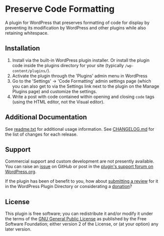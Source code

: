 # Preserve Code Formatting

A plugin for WordPress that preserves formatting of code for display by preventing its modification by WordPress and other plugins while also retaining whitespace.


## Installation

1. Install via the built-in WordPress plugin installer. Or install the plugin code inside the plugins directory for your site (typically `/wp-content/plugins/`).
2. Activate the plugin through the 'Plugins' admin menu in WordPress
3. Go to the 'Settings' -> 'Code Formatting' admin settings page (which you can also get to via the Settings link next to the plugin on the Manage Plugins page) and customize the settings.
4. Write a post with code contained within opening and closing `code` tags (using the HTML editor, not the Visual editor).


## Additional Documentation

See [readme.txt](https://github.com/coffee2code/preserve-code-formatting/blob/master/readme.txt) for additional usage information. See [CHANGELOG.md](CHANGELOG.md) for the list of changes for each release.


## Support

Commercial support and custom development are not presently available. You can raise an [issue](https://github.com/coffee2code/preserve-code-formatting/issues) on GitHub or post in the [plugin's support forum on WordPress.org](https://wordpress.org/support/plugin/preserve-code-formatting/).

If the plugin has been of benefit to you, how about [submitting a review](https://wordpress.org/support/plugin/preserve-code-formatting/reviews/) for it in the WordPress Plugin Directory or considerating a [donation](https://www.paypal.com/cgi-bin/webscr?cmd=_s-xclick&hosted_button_id=6ARCFJ9TX3522)?


## License

This plugin is free software; you can redistribute it and/or modify it under the terms of the [GNU General Public License](https://www.gnu.org/licenses/gpl-2.0.html) as published by the Free Software Foundation; either version 2 of the License, or (at your option) any later version.